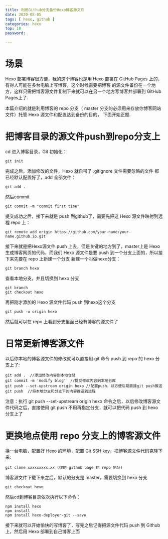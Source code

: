 ```yaml
---
title: 利用Github分支备份Hexo博客源文件  
date: 2020-08-05
tags: [ hexo, github ]
categories: hexo
top: 10
password: 

---
```


# 场景
Hexo 部署博客很方便，我的这个博客也是用 Hexo 部署在 GitHub Pages 上的，有得人可能在多台电脑上写博客，这个时候需要把博客
的源文件备份在一个地方，这样只需把博客源文件复制下来就可以在另一个地方写博客并部署到 GitHub Pages上了.

本篇介绍的就是利用博客的 repo 分支（ master 分支的必须用来存放你博客网站文件）托管 Hexo 源文件和配置达到备份的目的，
下面开始正题.

<!-- more -->

# 把博客目录的源文件push到repo分支上
cd 进入博客目录，Git 初始化：
```
git init
```

完成之后，添加修改的文件，Hexo 就自带了 .gitignore 文件需要忽略的文件 都已经默认配置好了，add 全部文件：

```
git add .
```
然后commit
```
git commit -m "commit first time"
```

提交成功之后，接下来就是 push 到github了，需要先把这 Hexo 源文件映射到远程 repo 上：
```
git remote add origin https://github.com/your-name/your-name.github.io.git
```

接下来就是把Hexo源文件 push 上去，但是关键的地方到了，master上是 Hexo 生成博客网页的代码，而我们 Hexo 源文件是要 push 到一个分支上面的，所以接下来先要在 repo 上新建一个分支
新建一个叫做hexo分支：
```
git branch hexo
```

查看本地分支，并且切换到 hexo 分支
```
git branch
git checkout hexo
```

再把刚才添加的 Hexo 源文件代码 push 到hexo这个分支
```
git push -u origin hexo
```

然后就可以在 repo 上看到分支里面已经有博客的源文件了


# 日常更新博客源文件

以后你本地的博客源文件的修改就可以直接用 git 命令 push 到 repo 的 hexo 分支上了:
```
git add .  //添加修改内容到本地仓储
git commit -m 'modify blog'  //提交修改内容到本地仓库
git push --set-upstream origin hexo //配置push，以方便后期直接git push推送
git push  //将本地分支和分支下的内容推送到远程

```

注意：执行 git push --set-upstream origin hexo 命令之后，以后修改博客源文件代码之后，直接使用 git push 不用再指定分支，就可以把代码 push 到 hexo 分支上了

# 更换地点使用 repo 分支上的博客源文件

换一台电脑，配置好 Hexo 的环境，配置 Git SSH key，把博客源文件代码克隆下来:
```
git clone xxxxxxxxx.xx (你的 github page 的 repo 地址)
```

博客源文件下载下来之后，默认的分支是 master，需要切换到 hexo 分支
```
git checkout hexo
```

然后cd到博客目录依次执行以下命令：
```
npm install hexo
npm install
npm install hexo-deployer-git --save
```

接下来就可以开始愉快的写博客了，写完之后记得把源文件代码 push 到 Github 上，然后用 Hexo 部署到自己博客上面

